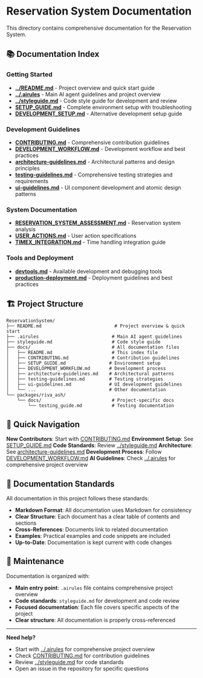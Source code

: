 # Reservation System Documentation

This directory contains comprehensive documentation for the Reservation System.

## 📚 Documentation Index

### Getting Started

-   **[../README.md](../README.md)** - Project overview and quick start guide
-   **[../.airules](../.airules)** - Main AI agent guidelines and project
    overview
-   **[../styleguide.md](../styleguide.md)** - Code style guide for development
    and review
-   **[SETUP_GUIDE.md](SETUP_GUIDE.md)** - Complete environment setup with
    troubleshooting
-   **[DEVELOPMENT_SETUP.md](DEVELOPMENT_SETUP.md)** - Alternative development
    setup guide

### Development Guidelines

-   **[CONTRIBUTING.md](CONTRIBUTING.md)** - Comprehensive contribution
    guidelines
-   **[DEVELOPMENT_WORKFLOW.md](DEVELOPMENT_WORKFLOW.md)** - Development
    workflow and best practices
-   **[architecture-guidelines.md](architecture-guidelines.md)** - Architectural
    patterns and design principles
-   **[testing-guidelines.md](testing-guidelines.md)** - Comprehensive testing
    strategies and requirements
-   **[ui-guidelines.md](ui-guidelines.md)** - UI component development and
    atomic design patterns

### System Documentation

-   **[RESERVATION_SYSTEM_ASSESSMENT.md](RESERVATION_SYSTEM_ASSESSMENT.md)** -
    Reservation system analysis
-   **[USER_ACTIONS.md](USER_ACTIONS.md)** - User action specifications
-   **[TIMEX_INTEGRATION.md](TIMEX_INTEGRATION.md)** - Time handling integration
    guide

### Tools and Deployment

-   **[devtools.md](devtools.md)** - Available development and debugging tools
-   **[production-deployment.md](production-deployment.md)** - Deployment
    guidelines and best practices

## 🏗️ Project Structure

```
ReservationSystem/
├── README.md                           # Project overview & quick start
├── .airules                           # Main AI agent guidelines
├── styleguide.md                      # Code style guide
├── docs/                              # All documentation files
│   ├── README.md                      # This index file
│   ├── CONTRIBUTING.md                # Contribution guidelines
│   ├── SETUP_GUIDE.md                # Environment setup
│   ├── DEVELOPMENT_WORKFLOW.md       # Development process
│   ├── architecture-guidelines.md    # Architectural patterns
│   ├── testing-guidelines.md         # Testing strategies
│   ├── ui-guidelines.md              # UI development guidelines
│   └── ...                           # Other documentation
└── packages/riva_ash/
    └── docs/                          # Project-specific docs
        └── testing_guide.md           # Testing documentation
```

## 🚀 Quick Navigation

**New Contributors**: Start with [CONTRIBUTING.md](CONTRIBUTING.md)
**Environment Setup**: See [SETUP_GUIDE.md](SETUP_GUIDE.md) **Code Standards**:
Review [../styleguide.md](../styleguide.md) **Architecture**: See
[architecture-guidelines.md](architecture-guidelines.md) **Development
Process**: Follow [DEVELOPMENT_WORKFLOW.md](DEVELOPMENT_WORKFLOW.md) **AI
Guidelines**: Check [../.airules](../.airules) for comprehensive project
overview

## 📝 Documentation Standards

All documentation in this project follows these standards:

-   **Markdown Format**: All documentation uses Markdown for consistency
-   **Clear Structure**: Each document has a clear table of contents and
    sections
-   **Cross-References**: Documents link to related documentation
-   **Examples**: Practical examples and code snippets are included
-   **Up-to-Date**: Documentation is kept current with code changes

## 🔧 Maintenance

Documentation is organized with:

-   **Main entry point**: `.airules` file contains comprehensive project
    overview
-   **Code standards**: `styleguide.md` for development and code review
-   **Focused documentation**: Each file covers specific aspects of the project
-   **Clear structure**: All documentation is properly cross-referenced

---

**Need help?**

-   Start with [../.airules](../.airules) for comprehensive project overview
-   Check [CONTRIBUTING.md](CONTRIBUTING.md) for contribution guidelines
-   Review [../styleguide.md](../styleguide.md) for code standards
-   Open an issue in the repository for specific questions
